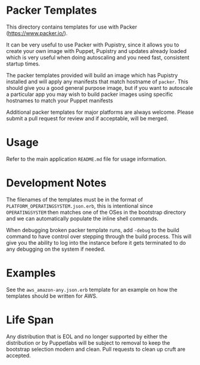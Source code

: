 # Packer Templates

This directory contains templates for use with Packer (https://www.packer.io/).

It can be very useful to use Packer with Pupistry, since it allows you to
create your own image with Puppet, Pupistry and updates already loaded which
is very useful when doing autoscaling and you need fast, consistent startup
times.

The packer templates provided will build an image which has Pupistry installed
and will apply any manifests that match hostname of `packer`. This should give
you a good general purpose image, but if you want to autoscale a particular app
you may wish to build packer images using specific hostnames to match your
Puppet manifests

Additional packer templates for major platforms are always welcome. Please
submit a pull request for review and if acceptable, will be merged.


# Usage

Refer to the main application `README.md` file for usage information.


# Development Notes

The filenames of the templates must be in the format of
`PLATFORM_OPERATINGSYSTEM.json.erb`, this is intentional since `OPERATINGSYSTEM`
then matches one of the OSes in the bootstrap directory and we can
automatically populate the inline shell commands.

When debugging broken packer template runs, add `-debug` to the build command
to have control over stepping through the build process. This will give you
the ability to log into the instance before it gets terminated to do any
debugging on the system if needed.


# Examples

See the `aws_amazon-any.json.erb` template for an example on how the templates
should be written for AWS.


# Life Span

Any distribution that is EOL and no longer supported by either the distribution
or by Puppetlabs will be subject to removal to keep the bootstrap selection
modern and clean. Pull requests to clean up cruft are accepted.

